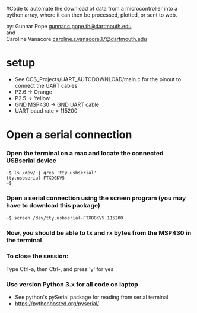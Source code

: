 #Code to automate the download of data from a microcontroller into a python array, where it can then be processed, plotted, or sent to web.

by: Gunnar Pope <gunnar.c.pope.th@dartmouth.edu>  
and  
Caroline Vanacore <caroline.r.vanacore.17@dartmouth.edu>  

# setup
* See CCS_Projects/UART_AUTODOWNLOAD/main.c for the pinout to connect the UART cables
* P2.6 -> Orange
* P2.5 -> Yellow
* GND MSP430 -> GND UART cable
* UART baud rate = 115200

# Open a serial connection  


### Open the terminal on a mac and locate the connected USBserial device
```
~$ ls /dev/ | grep 'tty.usbserial'
tty.usbserial-FTXOGKV5
~$ 
```

### Open a serial connection using the screen program (you may have to download this package)
```
~$ screen /dev/tty.usbserial-FTXOGKV5 115200
```

### Now, you should be able to tx and rx bytes from the MSP430 in the terminal

### To close the session:  
Type Ctrl-a, then Ctrl-\, and press 'y' for yes


### Use version Python 3.x for all code on laptop
* See python's pySerial package for reading from serial terminal
* https://pythonhosted.org/pyserial/



